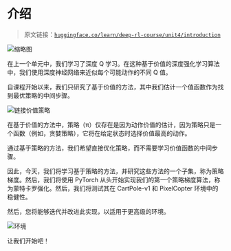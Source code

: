 # 介绍

> 原文链接：[`huggingface.co/learn/deep-rl-course/unit4/introduction`](https://huggingface.co/learn/deep-rl-course/unit4/introduction)

![缩略图](img/207886028f30a9a8c43010256f915e88.png)

在上一个单元中，我们学习了深度 Q 学习。在这种基于价值的深度强化学习算法中，我们使用深度神经网络来近似每个可能动作的不同 Q 值。

自课程开始以来，我们只研究了基于价值的方法，其中我们估计一个值函数作为找到最优策略的中间步骤。

![链接价值策略](img/06e7785cc764e6109bfc6c89005a4d92.png)

在基于价值的方法中，策略（π）仅存在是因为动作价值的估计，因为策略只是一个函数（例如，贪婪策略），它将在给定状态时选择价值最高的动作。

通过基于策略的方法，我们希望直接优化策略，而不需要学习价值函数的中间步骤。

因此，今天，我们将学习基于策略的方法，并研究这些方法的一个子集，称为策略梯度。然后，我们将使用 PyTorch 从头开始实现我们的第一个策略梯度算法，称为蒙特卡罗强化。然后，我们将测试其在 CartPole-v1 和 PixelCopter 环境中的稳健性。

然后，您将能够迭代并改进此实现，以适用于更高级的环境。

![环境](img/3b1f63eab47a364ef05dcdca4df7bf08.png)

让我们开始吧！
